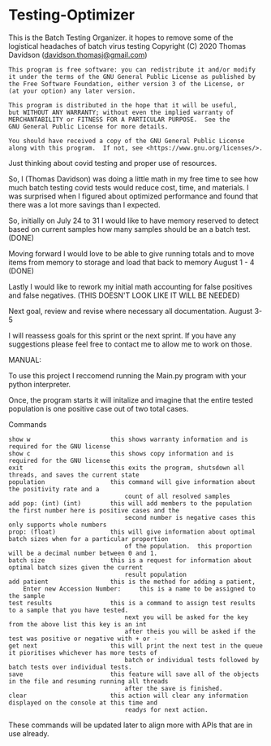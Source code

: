 # Testing-Optimizer

This is the Batch Testing Organizer. it hopes to remove some of the logistical headaches of batch virus testing
    Copyright (C) 2020  Thomas Davidson (davidson.thomasj@gmail.com)

    This program is free software: you can redistribute it and/or modify
    it under the terms of the GNU General Public License as published by
    the Free Software Foundation, either version 3 of the License, or
    (at your option) any later version.

    This program is distributed in the hope that it will be useful,
    but WITHOUT ANY WARRANTY; without even the implied warranty of
    MERCHANTABILITY or FITNESS FOR A PARTICULAR PURPOSE.  See the
    GNU General Public License for more details.

    You should have received a copy of the GNU General Public License
    along with this program.  If not, see <https://www.gnu.org/licenses/>.
    
Just thinking about covid testing and proper use of resources. 


So, I (Thomas Davidson) was doing a little math in my free time to see
how much batch testing covid tests would reduce cost, time, and materials.
I was surprised when I figured about optimized performance and found that
there was a lot more savings than I expected. 

So, initially on July 24 to 31 I would like to have memory reserved to 
detect based on current samples how many samples should be an a batch test.
(DONE)

Moving forward I would love to be able to give running totals and to move 
items from memory to storage and load that back to memory August 1 - 4 (DONE)

Lastly I would like to rework my initial math accounting for false 
positives and false negatives. (THIS DOESN'T LOOK LIKE IT WILL BE NEEDED)

Next goal, review and revise where necessary all documentation. August 3-5


I will reassess goals for this sprint or the next sprint. 
    If you have any suggestions please feel free to contact me to allow me to work on those.

MANUAL:

To use this project I reccomend running the Main.py program with your python interpreter.

Once, the program starts it will initalize and imagine that the entire tested population is one positive case out of two
 total cases. 

Commands 
    
    show w                      this shows warranty information and is required for the GNU license
    show c                      this shows copy information and is required for the GNU license
    exit                        this exits the program, shutsdown all threads, and saves the current state
    population                  this command will give information about the positivity rate and a 
                                    count of all resolved samples
    add pop: (int) (int)	    this will add members to the population the first number here is positive cases and the
                                    second number is negative cases this only supports whole numbers                                  
    prop: (float)               this will give information about optimal batch sizes when for a particular proportion 
                                    of the population.  this proportion will be a decimal number between 0 and 1. 
    batch size                  this is a request for information about optimal batch sizes given the current 
                                    result population
    add patient                 this is the method for adding a patient, 
        Enter new Accession Number:     this is a name to be assigned to the sample
    test results                this is a command to assign test results to a sample that you have tested.
                                    next you will be asked for the key from the above list this key is an int
                                    after theis you will be asked if the test was positive or negative with + or - 
    get next                    this will print the next test in the queue it pioritises whichever has more tests of 
                                    batch or individual tests followed by batch tests over individual tests.
    save                        this feature will save all of the objects in the file and resuming running all threads 
                                    after the save is finished.
    clear                       this action will clear any information displayed on the console at this time and 
                                    readys for next action.
These commands will be updated later to align more with APIs that are in use already. 
 